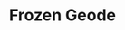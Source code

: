 ---
templateKey: blog-post
featuredpost: false
featuredimage: /assets/Frozen_Geode.png
title: Frozen Geode
description: Mineral|Geodes
testfield: 1072
---